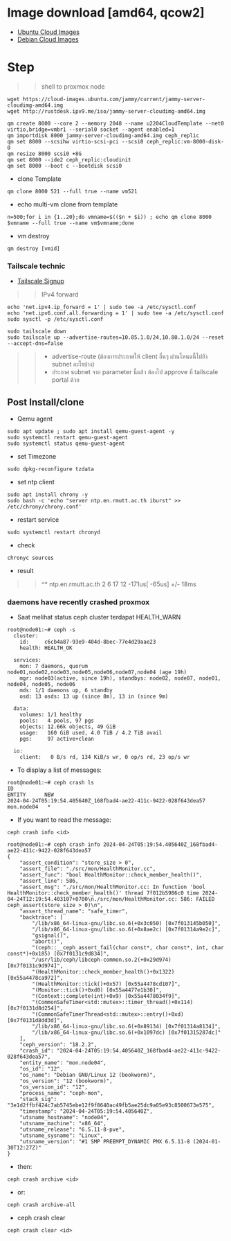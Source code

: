 # Image download [amd64, qcow2]
- [Ubuntu Cloud Images](https://cloud-images.ubuntu.com/)
- [Debian Cloud Images](https://cloud.debian.org/images/cloud/)

# Step
>> shell to proxmox node
```
wget https://cloud-images.ubuntu.com/jammy/current/jammy-server-cloudimg-amd64.img
wget http://rustdesk.ipv9.me/iso/jammy-server-cloudimg-amd64.img
```
```
qm create 8000 --core 2 --memory 2048 --name u2204CloudTemplate --net0 virtio,bridge=vmbr1 --serial0 socket --agent enabled=1
qm importdisk 8000 jammy-server-cloudimg-amd64.img ceph_replic
qm set 8000 --scsihw virtio-scsi-pci --scsi0 ceph_replic:vm-8000-disk-0
qm resize 8000 scsi0 +8G
qm set 8000 --ide2 ceph_replic:cloudinit
qm set 8000 --boot c --bootdisk scsi0
```
- clone Template 

```
qm clone 8000 521 --full true --name vm521

```

- echo multi-vm clone from template
```
n=500;for i in {1..20};do vmname=$(($n + $i)) ; echo qm clone 8000 $vmname --full true --name vm$vmname;done
```

- vm destroy
```
qm destroy [vmid]
```

### Tailscale technic
- [Tailscale Signup](https://tailscale.com/)  
>> IPv4 forward
```
echo 'net.ipv4.ip_forward = 1' | sudo tee -a /etc/sysctl.conf
echo 'net.ipv6.conf.all.forwarding = 1' | sudo tee -a /etc/sysctl.conf
sudo sysctl -p /etc/sysctl.conf
```
```
sudo tailscale down
sudo tailscale up --advertise-routes=10.85.1.0/24,10.80.1.0/24 --reset --accept-dns=false
```
>> - advertise-route (ต้องการประกาศให้ client อื่นๆ ผ่านโหนดนี้ไปยัง subnet อะไรบ้าง)
>> - ประกาศ subnet จาก parameter นี้แล้ว ต้องไป approve ที่ tailscale portal ด้วย

## Post Install/clone
- Qemu agent
```
sudo apt update ; sudo apt install qemu-guest-agent -y
sudo systemctl restart qemu-guest-agent
sudo systemctl status qemu-guest-agent
```
- set Timezone
```
sudo dpkg-reconfigure tzdata
```
- set ntp client
```
sudo apt install chrony -y
sudo bash -c 'echo "server ntp.en.rmutt.ac.th iburst" >> /etc/chrony/chrony.conf'
```
- restart service
```
sudo systemctl restart chronyd
```
- check
```
chronyc sources 
```
- result
>> ^* ntp.en.rmutt.ac.th            2   6    17    12   -171us[  -65us] +/-   18ms             

### daemons have recently crashed proxmox
- Saat melihat status ceph cluster terdapat HEALTH_WARN
```
root@node01:~# ceph -s
  cluster:
    id:     c6cb4a87-93e9-404d-8bec-77e4d29aae23
    health: HEALTH_OK
 
  services:
    mon: 7 daemons, quorum node01,node02,node03,node05,node06,node07,node04 (age 19h)
    mgr: node03(active, since 19h), standbys: node02, node07, node01, node04, node05, node06
    mds: 1/1 daemons up, 6 standby
    osd: 13 osds: 13 up (since 8m), 13 in (since 9m)
 
  data:
    volumes: 1/1 healthy
    pools:   4 pools, 97 pgs
    objects: 12.66k objects, 49 GiB
    usage:   160 GiB used, 4.0 TiB / 4.2 TiB avail
    pgs:     97 active+clean
 
  io:
    client:   0 B/s rd, 134 KiB/s wr, 0 op/s rd, 23 op/s wr
```
- To display a list of messages:
```
root@node01:~# ceph crash ls
ID                                                                ENTITY      NEW  
2024-04-24T05:19:54.405640Z_168fbad4-ae22-411c-9422-028f643dea57  mon.node04   * 
```
- If you want to read the message:
```
ceph crash info <id>

root@node01:~# ceph crash info 2024-04-24T05:19:54.405640Z_168fbad4-ae22-411c-9422-028f643dea57
{
    "assert_condition": "store_size > 0",
    "assert_file": "./src/mon/HealthMonitor.cc",
    "assert_func": "bool HealthMonitor::check_member_health()",
    "assert_line": 586,
    "assert_msg": "./src/mon/HealthMonitor.cc: In function 'bool HealthMonitor::check_member_health()' thread 7f012b5986c0 time 2024-04-24T12:19:54.403107+0700\n./src/mon/HealthMonitor.cc: 586: FAILED ceph_assert(store_size > 0)\n",
    "assert_thread_name": "safe_timer",
    "backtrace": [
        "/lib/x86_64-linux-gnu/libc.so.6(+0x3c050) [0x7f013145b050]",
        "/lib/x86_64-linux-gnu/libc.so.6(+0x8ae2c) [0x7f01314a9e2c]",
        "gsignal()",
        "abort()",
        "(ceph::__ceph_assert_fail(char const*, char const*, int, char const*)+0x185) [0x7f0131c9d834]",
        "/usr/lib/ceph/libceph-common.so.2(+0x29d974) [0x7f0131c9d974]",
        "(HealthMonitor::check_member_health()+0x1322) [0x55a4478ca972]",
        "(HealthMonitor::tick()+0x57) [0x55a4478cd107]",
        "(Monitor::tick()+0xd0) [0x55a4477e1b30]",
        "(Context::complete(int)+0x9) [0x55a4478034f9]",
        "(CommonSafeTimer<std::mutex>::timer_thread()+0x114) [0x7f0131d8d254]",
        "(CommonSafeTimerThread<std::mutex>::entry()+0xd) [0x7f0131d8dd3d]",
        "/lib/x86_64-linux-gnu/libc.so.6(+0x89134) [0x7f01314a8134]",
        "/lib/x86_64-linux-gnu/libc.so.6(+0x1097dc) [0x7f01315287dc]"
    ],
    "ceph_version": "18.2.2",
    "crash_id": "2024-04-24T05:19:54.405640Z_168fbad4-ae22-411c-9422-028f643dea57",
    "entity_name": "mon.node04",
    "os_id": "12",
    "os_name": "Debian GNU/Linux 12 (bookworm)",
    "os_version": "12 (bookworm)",
    "os_version_id": "12",
    "process_name": "ceph-mon",
    "stack_sig": "3e1d2ffbf424c7ab5745ebe12f9f8640ac49fb5ae25dc9a05e93c8500673e575",
    "timestamp": "2024-04-24T05:19:54.405640Z",
    "utsname_hostname": "node04",
    "utsname_machine": "x86_64",
    "utsname_release": "6.5.11-8-pve",
    "utsname_sysname": "Linux",
    "utsname_version": "#1 SMP PREEMPT_DYNAMIC PMX 6.5.11-8 (2024-01-30T12:27Z)"
}
```
- then:
```
ceph crash archive <id>
```
- or:
```
ceph crash archive-all
```
- ceph crash clear
```
ceph crash clear <id>
```
  
